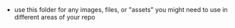## 
- use this folder for any images, files, or "assets" you might need to use in different areas of your repo